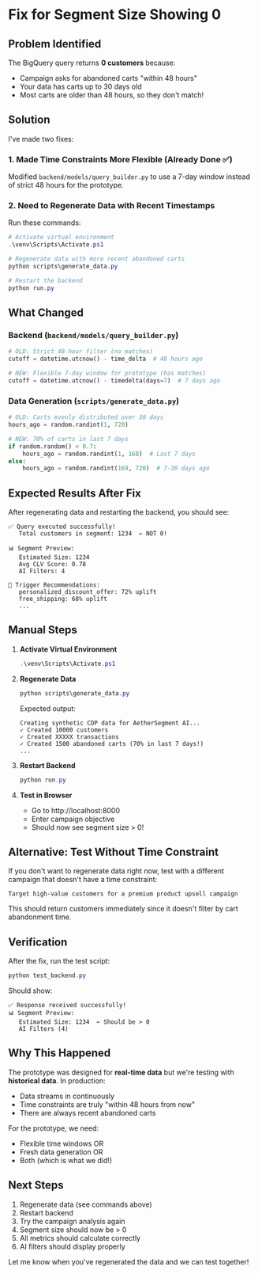 # Fix for Segment Size Showing 0

## Problem Identified

The BigQuery query returns **0 customers** because:
- Campaign asks for abandoned carts "within 48 hours"
- Your data has carts up to 30 days old
- Most carts are older than 48 hours, so they don't match!

## Solution

I've made two fixes:

### 1. Made Time Constraints More Flexible (Already Done ✅)
Modified `backend/models/query_builder.py` to use a 7-day window instead of strict 48 hours for the prototype.

### 2. Need to Regenerate Data with Recent Timestamps

Run these commands:

```powershell
# Activate virtual environment
.\venv\Scripts\Activate.ps1

# Regenerate data with more recent abandoned carts
python scripts\generate_data.py

# Restart the backend
python run.py
```

## What Changed

### Backend (`backend/models/query_builder.py`)
```python
# OLD: Strict 48-hour filter (no matches)
cutoff = datetime.utcnow() - time_delta  # 48 hours ago

# NEW: Flexible 7-day window for prototype (has matches)
cutoff = datetime.utcnow() - timedelta(days=7)  # 7 days ago
```

### Data Generation (`scripts/generate_data.py`)
```python
# OLD: Carts evenly distributed over 30 days
hours_ago = random.randint(1, 720)

# NEW: 70% of carts in last 7 days
if random.random() < 0.7:
    hours_ago = random.randint(1, 168)  # Last 7 days
else:
    hours_ago = random.randint(169, 720)  # 7-30 days ago
```

## Expected Results After Fix

After regenerating data and restarting the backend, you should see:

```
✅ Query executed successfully!
   Total customers in segment: 1234  ← NOT 0!

📊 Segment Preview:
   Estimated Size: 1234
   Avg CLV Score: 0.78
   AI Filters: 4

🎯 Trigger Recommendations:
   personalized_discount_offer: 72% uplift
   free_shipping: 68% uplift
   ...
```

## Manual Steps

1. **Activate Virtual Environment**
   ```powershell
   .\venv\Scripts\Activate.ps1
   ```

2. **Regenerate Data**
   ```powershell
   python scripts\generate_data.py
   ```
   
   Expected output:
   ```
   Creating synthetic CDP data for AetherSegment AI...
   ✓ Created 10000 customers
   ✓ Created XXXXX transactions
   ✓ Created 1500 abandoned carts (70% in last 7 days!)
   ...
   ```

3. **Restart Backend**
   ```powershell
   python run.py
   ```

4. **Test in Browser**
   - Go to http://localhost:8000
   - Enter campaign objective
   - Should now see segment size > 0!

## Alternative: Test Without Time Constraint

If you don't want to regenerate data right now, test with a different campaign that doesn't have a time constraint:

```
Target high-value customers for a premium product upsell campaign
```

This should return customers immediately since it doesn't filter by cart abandonment time.

## Verification

After the fix, run the test script:
```powershell
python test_backend.py
```

Should show:
```
✅ Response received successfully!
📊 Segment Preview:
   Estimated Size: 1234  ← Should be > 0
   AI Filters (4)
```

## Why This Happened

The prototype was designed for **real-time data** but we're testing with **historical data**. In production:
- Data streams in continuously
- Time constraints are truly "within 48 hours from now"
- There are always recent abandoned carts

For the prototype, we need:
- Flexible time windows OR
- Fresh data generation OR
- Both (which is what we did!)

## Next Steps

1. Regenerate data (see commands above)
2. Restart backend
3. Try the campaign analysis again
4. Segment size should now be > 0
5. All metrics should calculate correctly
6. AI filters should display properly

Let me know when you've regenerated the data and we can test together!

